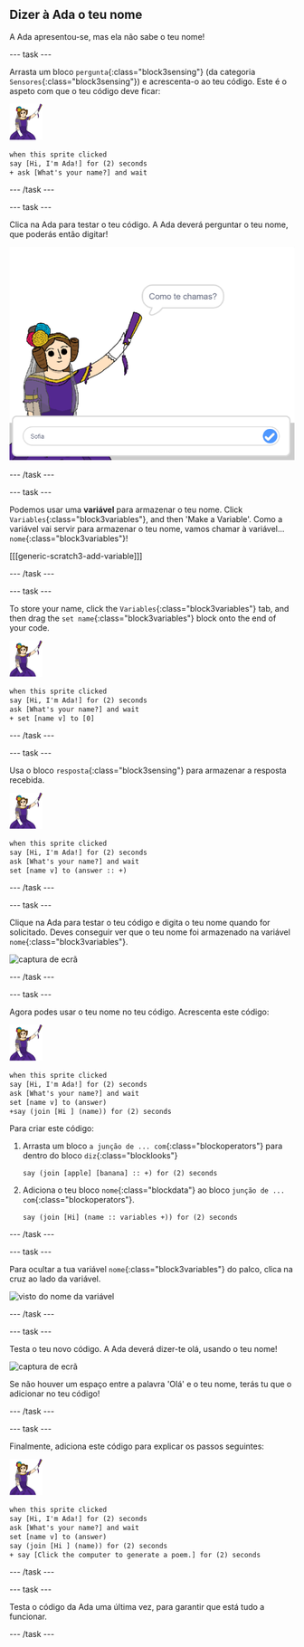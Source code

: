 ## Dizer à Ada o teu nome

A Ada apresentou-se, mas ela não sabe o teu nome!

\--- task \---

Arrasta um bloco `pergunta`{:class="block3sensing"} (da categoria `Sensores`{:class="block3sensing"}) e acrescenta-o ao teu código. Este é o aspeto com que o teu código deve ficar:

![ator Ada](images/ada-sprite.png)

```blocks3
when this sprite clicked
say [Hi, I'm Ada!] for (2) seconds
+ ask [What's your name?] and wait
```

\--- /task \---

\--- task \---

Clica na Ada para testar o teu código. A Ada deverá perguntar o teu nome, que poderás então digitar!

![o ator Ada a perguntar o teu nome](images/poetry-input.png)

\--- /task \---

\--- task \---

Podemos usar uma **variável** para armazenar o teu nome. Click `Variables`{:class="block3variables"}, and then 'Make a Variable'. Como a variável vai servir para armazenar o teu nome, vamos chamar à variável... `nome`{:class="block3variables"}!

[[[generic-scratch3-add-variable]]]

\--- /task \---

\--- task \---

To store your name, click the `Variables`{:class="block3variables"} tab, and then drag the `set name`{:class="block3variables"} block onto the end of your code.

![ator Ada](images/ada-sprite.png)

```blocks3
when this sprite clicked
say [Hi, I'm Ada!] for (2) seconds
ask [What's your name?] and wait
+ set [name v] to [0]
```

\--- /task \---

\--- task \---

Usa o bloco `resposta`{:class="block3sensing"} para armazenar a resposta recebida.

![ator Ada](images/ada-sprite.png)

```blocks3
when this sprite clicked
say [Hi, I'm Ada!] for (2) seconds
ask [What's your name?] and wait
set [name v] to (answer :: +)
```

\--- /task \---

\--- task \---

Clique na Ada para testar o teu código e digita o teu nome quando for solicitado. Deves conseguir ver que o teu nome foi armazenado na variável `nome`{:class="block3variables"}.

![captura de ecrã](images/poetry-name-test.png)

\--- /task \---

\--- task \---

Agora podes usar o teu nome no teu código. Acrescenta este código:

![ator Ada](images/ada-sprite.png)

```blocks3
when this sprite clicked
say [Hi, I'm Ada!] for (2) seconds
ask [What's your name?] and wait
set [name v] to (answer)
+say (join [Hi ] (name)) for (2) seconds 
```

Para criar este código:

1. Arrasta um bloco `a junção de ... com`{:class="blockoperators"} para dentro do bloco `diz`{:class="blocklooks"}
    
    ```blocks3
    say (join [apple] [banana] :: +) for (2) seconds
    ```

2. Adiciona o teu bloco `nome`{:class="blockdata"} ao bloco `junção de ... com`{:class="blockoperators"}.
    
    ```blocks3
    say (join [Hi] (name :: variables +)) for (2) seconds
    ```

\--- /task \---

\--- task \---

Para ocultar a tua variável `nome`{:class="block3variables"} do palco, clica na cruz ao lado da variável.

![visto do nome da variável](images/poetry-tick-annotated.png)

\--- /task \---

\--- task \---

Testa o teu novo código. A Ada deverá dizer-te olá, usando o teu nome!

![captura de ecrã](images/poetry-name-test2.png)

Se não houver um espaço entre a palavra 'Olá' e o teu nome, terás tu que o adicionar no teu código!

\--- /task \---

\--- task \---

Finalmente, adiciona este código para explicar os passos seguintes:

![ator Ada](images/ada-sprite.png)

```blocks3
when this sprite clicked
say [Hi, I'm Ada!] for (2) seconds
ask [What's your name?] and wait
set [name v] to (answer)
say (join [Hi ] (name)) for (2) seconds 
+ say [Click the computer to generate a poem.] for (2) seconds 
```

\--- /task \---

\--- task \---

Testa o código da Ada uma última vez, para garantir que está tudo a funcionar.

\--- /task \---